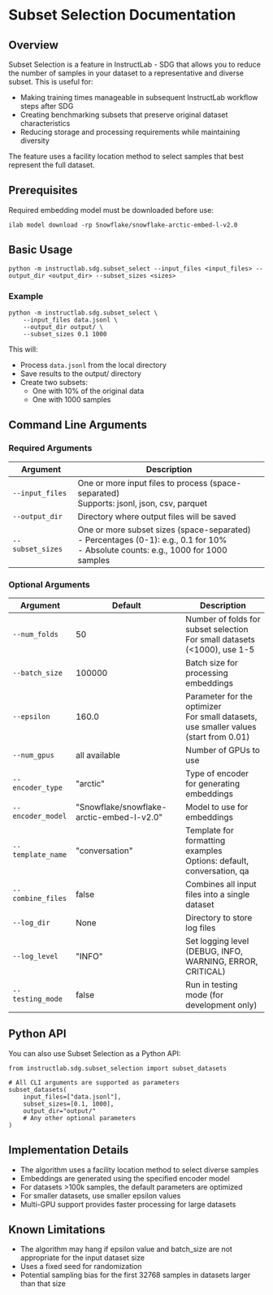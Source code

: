 # Subset Selection Documentation

## Overview

Subset Selection is a feature in InstructLab - SDG that allows you to reduce the number of samples in your dataset to a representative and diverse subset. This is useful for:

- Making training times manageable in subsequent InstructLab workflow steps after SDG
- Creating benchmarking subsets that preserve original dataset characteristics
- Reducing storage and processing requirements while maintaining diversity

The feature uses a facility location method to select samples that best represent the full dataset.

## Prerequisites

Required embedding model must be downloaded before use:

```shell
ilab model download -rp Snowflake/snowflake-arctic-embed-l-v2.0
```

## Basic Usage

```shell
python -m instructlab.sdg.subset_select --input_files <input_files> --output_dir <output_dir> --subset_sizes <sizes>
```

### Example

```shell
python -m instructlab.sdg.subset_select \
    --input_files data.jsonl \
    --output_dir output/ \
    --subset_sizes 0.1 1000
```

This will:

- Process `data.jsonl` from the local directory
- Save results to the output/ directory
- Create two subsets:
  - One with 10% of the original data
  - One with 1000 samples

## Command Line Arguments

### Required Arguments

| Argument | Description |
|----------|-------------|
| `--input_files` | One or more input files to process (space-separated)<br>Supports: jsonl, json, csv, parquet |
| `--output_dir` | Directory where output files will be saved |
| `--subset_sizes` | One or more subset sizes (space-separated)<br>- Percentages (0-1): e.g., 0.1 for 10%<br>- Absolute counts: e.g., 1000 for 1000 samples |

### Optional Arguments

| Argument | Default | Description |
|----------|---------|-------------|
| `--num_folds` | 50 | Number of folds for subset selection<br>For small datasets (<1000), use 1-5 |
| `--batch_size` | 100000 | Batch size for processing embeddings |
| `--epsilon` | 160.0 | Parameter for the optimizer<br>For small datasets, use smaller values (start from 0.01) |
| `--num_gpus` | all available | Number of GPUs to use |
| `--encoder_type` | "arctic" | Type of encoder for generating embeddings |
| `--encoder_model` | "Snowflake/snowflake-arctic-embed-l-v2.0" | Model to use for embeddings |
| `--template_name` | "conversation" | Template for formatting examples<br>Options: default, conversation, qa |
| `--combine_files` | false | Combines all input files into a single dataset |
| `--log_dir` | None | Directory to store log files |
| `--log_level` | "INFO" | Set logging level (DEBUG, INFO, WARNING, ERROR, CRITICAL) |
| `--testing_mode` | false | Run in testing mode (for development only) |

## Python API

You can also use Subset Selection as a Python API:

```shell
from instructlab.sdg.subset_selection import subset_datasets

# All CLI arguments are supported as parameters
subset_datasets(
    input_files=["data.jsonl"], 
    subset_sizes=[0.1, 1000],
    output_dir="output/"
    # Any other optional parameters
)
```

## Implementation Details

- The algorithm uses a facility location method to select diverse samples
- Embeddings are generated using the specified encoder model
- For datasets >100k samples, the default parameters are optimized
- For smaller datasets, use smaller epsilon values
- Multi-GPU support provides faster processing for large datasets

## Known Limitations

- The algorithm may hang if epsilon value and batch_size are not appropriate for the input dataset size
- Uses a fixed seed for randomization
- Potential sampling bias for the first 32768 samples in datasets larger than that size
